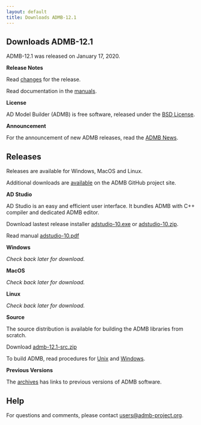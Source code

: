 ```yaml
---
layout: default
title: Downloads ADMB-12.1
---
```


Downloads ADMB-12.1
-------------------

ADMB-12.1 was released on January 17, 2020.

**Release Notes**

Read [changes](https://github.com/admb-project/admb/blob/master/CHANGES.md) for the release.

Read documentation in the [manuals](https://github.com/admb-project/admb/releases/tag/admb-12.1/).

**License**

AD Model Builder (ADMB) is free software, released under the [BSD License](https://raw.githubusercontent.com/admb-project/admb/master/LICENSE.txt).

**Announcement**

For the announcement of new ADMB releases, read the [ADMB News](http://www.admb-project.org/news/).

Releases
--------

Releases are available for Windows, MacOS and Linux. 

Additional downloads are [available](https://github.com/admb-project/admb/releases/tag/admb-12.1/) on the ADMB GitHub project site.

**AD Studio**

AD Studio is an easy and efficient user interface. It bundles ADMB with C++ compiler and dedicated ADMB editor.

Download lastest release installer [adstudio-10.exe](https://github.com/admb-project/adstudio/releases/download/1.0/adstudio-10.exe) or 
[adstudio-10.zip](https://github.com/admb-project/adstudio/releases/download/1.0/adstudio-10.zip).

Read manual [adstudio-10.pdf](https://github.com/admb-project/adstudio/releases/download/1.0/adstudio-10.pdf)

**Windows**

_Check back later for download._

<!--
Download [admb-12.1-windows-64bit.zip](https://github.com/admb-project/admb/releases/download/admb-12.1/admb-12.1-windows-64bit.zip)

Read [Quick Start for Windows](https://github.com/admb-project/admb/blob/master/docs/install/QuickStartWindows.md)
-->

**MacOS**

_Check back later for download._

<!--
Download [admb-12.1-macos-64bit.zip](https://github.com/admb-project/admb/releases/download/admb-12.1/admb-12.1-macos-64bit.zip)

Read [Quick Start for MacOS](https://github.com/admb-project/admb/blob/master/docs/install/QuickStartMacOS.md)
-->

**Linux**

_Check back later for download._

<!--
Download [admb-12.1-linux-64bit.zip](https://github.com/admb-project/admb/releases/download/admb-12.1/admb-12.1-linux-64bit.zip)

Read [Quick Start for Unix](https://github.com/admb-project/admb/blob/master/docs/install/QuickStartUnix.md)
-->

**Source**

The source distribution is available for building the ADMB libraries from scratch.

Download [admb-12.1-src.zip](https://github.com/admb-project/admb/releases/download/admb-12.1/admb-12.1-src.zip)

To build ADMB, read procedures for [Unix]() and [Windows]().

**Previous Versions**

The [archives](http://www.admb-project.org/downloads/archives.html) has links to previous versions of ADMB software.

<!--
Statistics
----------
See [Download Counts](http://www.admb-project.org/downloads/counts.html)
-->

Help
----
For questions and comments, please contact users@admb-project.org.
